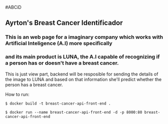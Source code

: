#ABCiD
## Ayrton's Breast Cancer Identificador 
### This is an web page for a imaginary company which works with Artificial Inteligence (A.I) more specifically 
### and its main product is LUNA, the A.I capable of recognizing if a person has or doesn't have a breast cancer. 

This is just view part, backend will be resposible for sending the details of the image to LUNA and based on that information
she'll predict whether the person has a breast cancer.

How to run: 

`$ docker build -t breast-cancer-api-front-end .` 

`$ docker run --name breast-cancer-api-front-end -d -p 8000:80 breast-cancer-api-front-end`